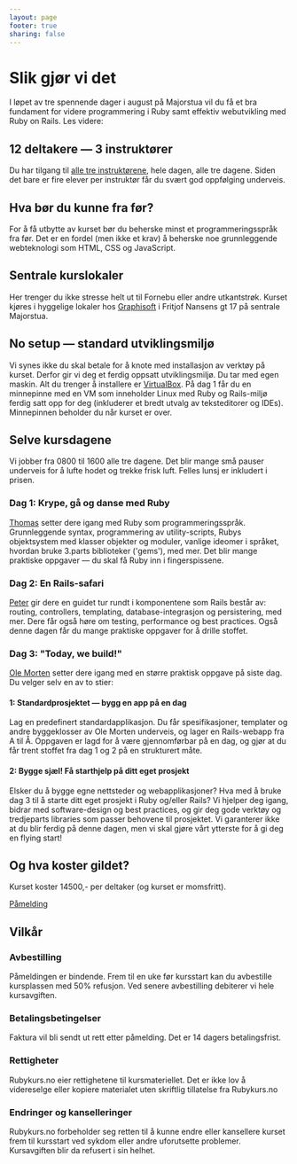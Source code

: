 ```yaml
---
layout: page
footer: true
sharing: false
---
```


<h1>Slik gjør vi det</h1>

<p>I løpet av tre spennende dager i august på Majorstua vil du få et bra
fundament for videre programmering i Ruby samt effektiv webutvikling med
Ruby on Rails. Les videre:</p>

<h2>12 deltakere &mdash; 3 instruktører</h2>

<p>Du har tilgang til <a href="/instructors">alle tre instruktørene</a>, hele dagen, alle tre
dagene. Siden det bare er fire elever per instruktør får du svært god
oppfølging underveis.</p>


<h2>Hva bør du kunne fra før?</h2>

<p>For å få utbytte av kurset bør du beherske minst et
programmeringsspråk fra før. Det er en fordel (men ikke et krav) å
beherske noe grunnleggende webteknologi som HTML, CSS og
JavaScript.</p>

<h2>Sentrale kurslokaler</h2>

<p>Her trenger du ikke stresse helt ut til Fornebu eller andre
utkantstrøk. Kurset kjøres i hyggelige lokaler hos <a href="http://graphisoft.no/">Graphisoft</a> i
Fritjof Nansens gt 17 på sentrale Majorstua.</p>

<h2>No setup &mdash; standard utviklingsmiljø</h2>

<p>Vi synes ikke du skal betale for å knote med installasjon av
verktøy på kurset. Derfor gir vi deg et ferdig oppsatt
utviklingsmiljø. Du tar med egen maskin. Alt du trenger å installere
er <a href="https://www.virtualbox.org/">VirtualBox</a>. På dag 1 får
du en minnepinne med en VM som inneholder Linux med Ruby og
Rails-miljø ferdig satt opp for deg (inkluderer et bredt utvalg av
teksteditorer og IDEs). Minnepinnen beholder du når kurset er over.</p>


<h2>Selve kursdagene</h2>

<p>Vi jobber fra 0800 til 1600 alle tre dagene. Det blir mange små pauser
underveis for å lufte hodet og trekke frisk luft. Felles lunsj er inkludert i
prisen.</p>

<h3>Dag 1: Krype, gå og danse med Ruby</h3>

<p><a href="/instructors">Thomas</a> setter dere igang med Ruby som
programmeringsspråk. Grunnleggende syntax, programmering av
utility-scripts, Rubys objektsystem med klasser objekter og moduler,
vanlige ideomer i språket, hvordan bruke 3.parts biblioteker ('gems'),
med mer. Det blir mange praktiske oppgaver &mdash; du skal få Ruby inn
i fingerspissene.</p>

<h3>Dag 2: En Rails-safari</h3>

<p><a href="/instructors">Peter</a> gir dere en guidet tur rundt i
komponentene som Rails består av: routing, controllers, templating,
database-integrasjon og persistering, med mer. Dere får også høre om
testing, performance og best practices. Også denne dagen får du
mange praktiske oppgaver for å drille stoffet.</p>

<h3>Dag 3: "Today, we build!"</h3>

<p><a href="/instructors">Ole Morten</a> setter dere igang med en større praktisk oppgave på siste
dag. Du velger selv en av to stier:</p>

<h4>1: Standardprosjektet &mdash; bygg en app på en dag</h4>

<p>Lag en predefinert standardapplikasjon. Du får spesifikasjoner,
templater og andre byggeklosser av Ole Morten underveis, og lager en
Rails-webapp fra A til Å. Oppgaven er lagd for å være gjennomførbar på
en dag, og gjør at du får trent stoffet fra dag 1 og 2 på en
strukturert måte.</p>

<h4>2: Bygge sjæl! Få starthjelp på ditt eget prosjekt</h4>

<p>Elsker
du å bygge egne nettsteder og webapplikasjoner? Hva med å bruke dag 3
til å starte ditt eget prosjekt i Ruby og/eller Rails? Vi hjelper deg
igang, bidrar med software-design og best practices, og gir deg gode
verktøy og tredjeparts libraries som passer behovene til
prosjektet. Vi garanterer ikke at du blir ferdig på denne dagen, men
vi skal gjøre vårt ytterste for å gi deg en flying start!</p>


<h2>Og hva koster gildet?</h2>

<p>Kurset koster 14500,- per deltaker (og kurset er momsfritt).</p>

<p>
 <a href="mailto:info@rubykurs.no?subject=Kurs-henvendelse&body=Ja
 takk, jeg ønsker å melde meg på kurset! %0A%0A" class="signupbutton">Påmelding</a>
</p>


<h2>Vilkår</h2>

<h3>Avbestilling</h3>

<p>Påmeldingen er bindende.  Frem til en uke før kursstart kan du
avbestille kursplassen med 50% refusjon. Ved senere avbestilling
debiterer vi hele kursavgiften.</p>

<h3>Betalingsbetingelser</h3>

<p>Faktura vil bli sendt ut rett etter påmelding. Det er 14 dagers
betalingsfrist.</p>

<h3>Rettigheter</h3>

<p>Rubykurs.no eier rettighetene til kursmateriellet. Det er ikke lov
å videreselge eller kopiere materialet uten skriftlig tillatelse fra
Rubykurs.no</p>

<h3>Endringer og kanselleringer</h3>

<p>Rubykurs.no forbeholder seg retten til å kunne endre eller
kansellere kurset frem til kursstart ved sykdom eller andre
uforutsette problemer. Kursavgiften blir da refusert i sin helhet.</p>
